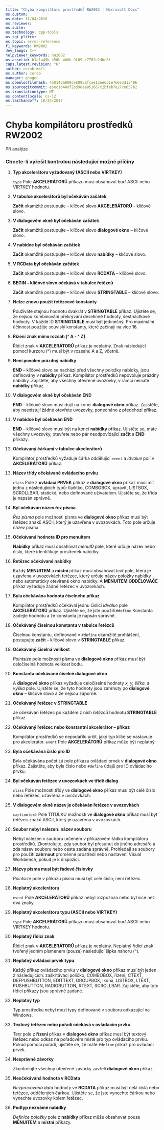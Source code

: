 ```yaml
---
title: "Chyba kompilátoru prostředků RW2002 | Microsoft Docs"
ms.custom: 
ms.date: 11/04/2016
ms.reviewer: 
ms.suite: 
ms.technology: cpp-tools
ms.tgt_pltfrm: 
ms.topic: error-reference
f1_keywords: RW2002
dev_langs: C++
helpviewer_keywords: RW2002
ms.assetid: b1d1a49b-b50b-4b0b-9f09-c7762e2dbe8f
caps.latest.revision: "6"
author: corob-msft
ms.author: corob
manager: ghogen
ms.openlocfilehash: 4b8146a809ce8095afcae12ee6d1e76663d13496
ms.sourcegitcommit: ebec1d449f2bd98aa851667c2bfeb7e27ce657b2
ms.translationtype: MT
ms.contentlocale: cs-CZ
ms.lasthandoff: 10/24/2017
---
```

# <a name="resource-compiler-error-rw2002"></a>Chyba kompilátoru prostředků RW2002
Při analýze  
  
### <a name="to-fix-by-checking-the-following-possible-causes"></a>Chcete-li vyřešit kontrolou následující možné příčiny  
  
1.  **Typ akcelerátoru vyžadovaný (ASCII nebo VIRTKEY)**  
  
     `type` Pole **AKCELERÁTORŮ** příkazu musí obsahovat buď ASCII nebo VIRTKEY hodnotu.  
  
2.  **V tabulce akcelerátorů byl očekáván začátek**  
  
     **Začít** okamžitě postupujte – klíčové slovo **AKCELERÁTORŮ** – klíčové slovo.  
  
3.  **V dialogovém okně byl očekáván začátek**  
  
     **Začít** okamžitě postupujte – klíčové slovo **dialogové okno** – klíčové slovo.  
  
4.  **V nabídce byl očekáván začátek**  
  
     **Začít** okamžitě postupujte – klíčové slovo **nabídky** – klíčové slovo.  
  
5.  **V RCData byl očekáván začátek**  
  
     **Začít** okamžitě postupujte – klíčové slovo **RCDATA** – klíčové slovo.  
  
6.  **BEGIN – klíčové slovo očekává v tabulce řetězců**  
  
     **Začít** okamžitě postupujte – klíčové slovo **STRINGTABLE** – klíčové slovo.  
  
7.  **Nelze znovu použít řetězcové konstanty**  
  
     Používáte stejnou hodnotu dvakrát v **STRINGTABLE** příkaz. Ujistěte se, že nejsou kombinování překrývání desetinné hodnoty, šestnáctkové hodnoty. V každé ID **STRINGTABLE** musí být jedinečný. Pro maximální účinnost použijte souvislý konstanty, které začínají na více 16.  
  
8.  **Řízení znak mimo rozsah [^ A - ^ Z]**  
  
     Řídicí znak v **AKCELERÁTORŮ** příkaz je neplatný. Znak následující pomocí kurzoru (**^**) musí být v rozsahu A a Z, včetně.  
  
9. **Není povolen prázdný nabídky**  
  
     **END** – klíčové slovo se nachází před všechny položky nabídky, jsou definovány v **nabídky** příkaz. Kompilátor prostředků nepovoluje prázdný nabídky. Zajistěte, aby všechny otevřené uvozovky, v rámci nemáte **nabídky** příkaz.  
  
10. **V dialogovém okně byl očekáván END**  
  
     **END** – klíčové slovo musí dojít na konci **dialogové okno** příkaz. Zajistěte, aby neexistují žádné otevřete uvozovky, ponecháno z předchozí příkaz.  
  
11. **V nabídce byl očekáván END**  
  
     **END** – klíčové slovo musí být na konci **nabídky** příkaz. Ujistěte se, máte všechny uvozovky, otevřete nebo pár neodpovídající **začít** a **END** příkazy.  
  
12. **Očekávaný čárkami v tabulce akcelerátorů**  
  
     Kompilátor prostředků vyžaduje čárka oddělující `event` a *idvalue* polí v **AKCELERÁTORŮ** příkaz.  
  
13. **Název třídy očekávané ovládacího prvku**  
  
     `class` Pole z **ovládací PRVEK** příkaz v **dialogové okno** příkaz musí mít jednu z následujících typů: tlačítko, COMBOBOX, upravit, LISTBOX, SCROLLBAR, statické, nebo definované uživatelem. Ujistěte se, že třída je napsán správně.  
  
14. **Byl očekáván název řez písma**  
  
     *Řez písma* pole možnosti písma ve **dialogové okno** příkaz musí být řetězec znaků ASCII, který je uzavřena v uvozovkách. Toto pole určuje název písma.  
  
15. **Očekávaná hodnota ID pro menuitem**  
  
     **Nabídky** příkaz musí obsahovat *menuID* pole, které určuje název nebo číslo, které identifikuje prostředek nabídky.  
  
16. **Řetězec očekávané nabídky**  
  
     Každý **MENUITEM** a **místní** příkaz musí obsahovat *text* pole, která je uzavřena v uvozovkách řetězec, který určuje název položky nabídky nebo automaticky otevírané okno nabídky. A **MENUITEM ODDĚLOVAČE** příkaz vyžaduje žádné řetězec v uvozovkách.  
  
17. **Byla očekávána hodnota číselného příkaz**  
  
     Kompilátor prostředků očekával jednu číslici *idvalue* pole **AKCELERÁTORŮ** příkaz. Ujistěte se, že jste použili `#define` Konstanta zadejte hodnotu a že konstanta je napsán správně.  
  
18. **Očekávaný číselnou konstantu v tabulce řetězců**  
  
     Číselnou konstantu, definované v `#define` okamžitě prohlášení, postupujte **začít** – klíčové slovo v **STRINGTABLE** příkaz.  
  
19. **Očekávaný číselná velikost**  
  
     *Pointsize* pole možnosti písma ve **dialogové okno** příkaz musí být celočíselná hodnota velikost bodu.  
  
20. **Konstanta očekávané číselné dialogové okno**  
  
     A **dialogové okno** příkaz vyžaduje celočíselné hodnoty *x, y, šířka*, a *výška* pole. Ujistěte se, že tyto hodnoty jsou zahrnuty po **dialogové okno** – klíčové slovo a že nejsou záporné.  
  
21. **Očekávaný řetězec v STRINGTABLE**  
  
     Je očekáván řetězec po každém z nich *řetězců* hodnotu **STRINGTABLE** příkaz.  
  
22. **Očekávaný řetězec nebo konstantní akcelerátor – příkaz**  
  
     Kompilátor prostředků se nepodařilo určit, jaký typ klíče se nastavuje pro akcelerátor. `event` Pole **AKCELERÁTORŮ** příkaz může být neplatný.  
  
23. **Byla očekávána číslo pro ID**  
  
     Byla očekávána počet `id` pole příkazu ovládací prvek v **dialogové okno** příkaz. Zajistěte, aby byla číslo nebo `#define` údajů pro ID ovládacího prvku.  
  
24. **Byl očekáván řetězec v uvozovkách ve třídě dialog**  
  
     `class` Pole možnosti třídy ve **dialogové okno** příkaz musí být celé číslo nebo řetězec, uzavřena v uvozovkách.  
  
25. **V dialogovém okně název je očekáván řetězec v uvozovkách**  
  
     `captiontext` Pole TITULKU možnosti ve **dialogové okno** příkaz musí být řetězec znaků ASCII, který je uzavřena v uvozovkách.  
  
26. **Soubor nebyl nalezen: název souboru**  
  
     Nebyl nalezen v souboru určeném v příkazovém řádku kompilátoru prostředků. Zkontrolujte, zda soubor byl přesunut do jiného adresáře a zda název souboru nebo cesta zadána správně. Prohledají se soubory pro použití **zahrnout** proměnné prostředí nebo nastavení Visual Workbench, pokud je k dispozici.  
  
27. **Názvy písma musí být řadové číslovky**  
  
     *Pointsize* pole v příkazu písma musí být celé číslo, není řetězec.  
  
28. **Neplatný akcelerátoru**  
  
     `event` Pole **AKCELERÁTORŮ** příkaz nebyl rozpoznán nebo byl více než dva znaky.  
  
29. **Neplatný akcelerátoru typu (ASCII nebo VIRTKEY)**  
  
     `type` Pole **AKCELERÁTORŮ** příkazu musí obsahovat buď ASCII nebo VIRTKEY hodnotu.  
  
30. **Neplatný řídicí znak**  
  
     Řídicí znak v **AKCELERÁTORŮ** příkaz je neplatný. Neplatný řídicí znak tvořený jedním písmenem (pouze) následující šipka nahoru (^).  
  
31. **Neplatný ovládací prvek typu**  
  
     Každý příkaz ovládacího prvku v **dialogové okno** příkaz musí být jeden z následujících: zaškrtávací políčko, COMBOBOX, řízení, CTEXT, DEFPUSHBUTTON, EDITTEXT, GROUPBOX, ikona, LISTBOX, LTEXT, PUSHBUTTON, RADIOBUTTON, RTEXT, SCROLLBAR. Zajistěte, aby tyto řídicí příkazy jsou správně zadané.  
  
32. **Neplatný typ**  
  
     Typ prostředku nebyl mezi typy definované v souboru odkazující na Windows.  
  
33. **Textový řetězec nebo pořadí očekává v ovládacím prvku**  
  
     *Text* pole z **řízení** příkaz v **dialogové okno** příkaz musí být textový řetězec nebo odkaz na pořadovém místě pro typ ovládacího prvku. Pokud pomocí pořadí, ujistěte se, že máte `#define` příkaz pro ovládací prvek.  
  
34. **Nesprávné závorky**  
  
     Zkontrolujte všechny otevřené závorky zavřeli **dialogové okno** příkaz.  
  
35. **Neočekávaná hodnota v RCData**  
  
     *Nezpracovaná data* hodnoty ve **RCDATA** příkaz musí být celá čísla nebo řetězce, oddělených čárkou. Ujistěte se, že jste vynechte čárkou nebo vynechte uvozovky kolem řetězec.  
  
36. **Podtyp neznámé nabídky**  
  
     *Definice položky* pole z **nabídky** příkaz může obsahovat pouze **MENUITEM** a **místní** příkazy.